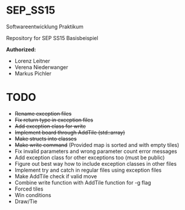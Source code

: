 # SEP_SS15
Softwareentwicklung Praktikum

Repository for SEP SS15 Basisbeispiel

**Authorized:**
* Lorenz Leitner
* Verena Niederwanger
* Markus Pichler

# TODO
* ~~Rename exception files~~
* ~~Fix return type in exception files~~
* ~~Add exception class for write~~
* ~~Implement board through AddTile (std::array)~~
* ~~Make structs into classes~~
* ~~Make write command~~ (Provided map is sorted and with empty tiles)
* Fix invalid parameters and wrong parameter count error messages
* Add exception class for other exceptions too (must be public)
* Figure out best way how to include exception classes in other files
* Implement try and catch in regular files using exception files
* Make AddTile check if valid move
* Combine write function with AddTile function for -g flag
* Forced tiles
* Win conditions
* Draw/Tie

